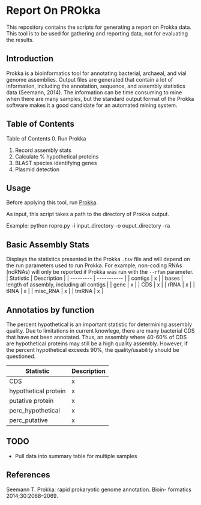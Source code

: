 # Report On PROkka
This repository contains the scripts for generating a report on Prokka data. This tool is to be used for gathering and reporting data, not for evaluating the results.

## Introduction
Prokka is a bioinformatics tool for annotating bacterial, archaeal, and vial genome assemblies. Output files are generated that contain a lot of information, including the annotation, sequence, and assembly statistics data (Seemann, 2014). The information can be time consuming to mine when there are many samples, but the standard output format of the Prokka software makes it a good candidate for an automated mining system.


## Table of Contents

Table of Contents
0. Run Prokka
1. Record assembly stats
2. Calculate % hypothetical proteins
3. BLAST species identifying genes
4. Plasmid detection

## Usage
Before applying this tool, run [Prokka](https://github.com/tseemann/prokka). 

As input, this script takes a path to the directory of Prokka output.

Example: python ropro.py -i input_directory -o ouput_directory -ra


## Basic Assembly Stats
Displays the statistics presented in the Prokka `.tsv` file and will depend on the run parameters used to run Prokka. For example, non-coding RNAs (ncRNAs) will only be reported if Prokka was run with the `--rfam` parameter.
| Statistic | Description |
| --------- | ----------- |
| contigs | x |
| bases | length of assembly, including all contigs |
| gene | x |
| CDS | x |
| rRNA | x |
| tRNA | x |
| misc_RNA | x |
| tmRNA | x |

## Annotatios by function
The percent hypothetical is an important statistic for determining assembly quality. Due to limitations in current knowlege, there are many bacterial CDS that have not been annotated. Thus, an assembly where 40-60% of CDS are hypothetical proteins may still be a high quality assembly. However, if the percent hypothetical exceeds 90%, the quality/usability should be questioned.

| Statistic | Description |
| --------- | ----------- |
| CDS | x |
| hypothetical protein | x |
| putative protein | x |
| perc_hypothetical | x |
| perc_putative | x |

## TODO

* Pull data into summary table for multiple samples

## References
Seemann T. Prokka: rapid prokaryotic genome annotation. Bioin- formatics 2014;30:2068–2069.
